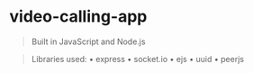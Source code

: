 # video-calling-app
 
> Built in JavaScript and Node.js

> Libraries used:
    • express
    • socket.io
    • ejs
    • uuid
    • peerjs
